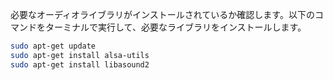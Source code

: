 必要なオーディオライブラリがインストールされているか確認します。以下のコマンドをターミナルで実行して、必要なライブラリをインストールします。

```bash
sudo apt-get update
sudo apt-get install alsa-utils
sudo apt-get install libasound2
```